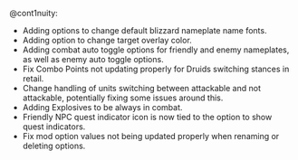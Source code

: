 @cont1nuity:
- Adding options to change default blizzard nameplate name fonts.
- Adding option to change target overlay color.
- Adding combat auto toggle options for friendly and enemy nameplates, as well as enemy auto toggle options.
- Fix Combo Points not updating properly for Druids switching stances in retail.
- Change handling of units switching between attackable and not attackable, potentially fixing some issues around this.
- Adding Explosives to be always in combat.
- Friendly NPC quest indicator icon is now tied to the option to show quest indicators.
- Fix mod option values not being updated properly when renaming or deleting options.


